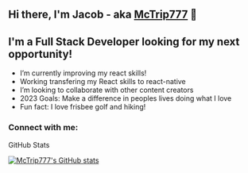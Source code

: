## Hi there, I'm Jacob - aka [McTrip777][website] 👋

## I'm a Full Stack Developer looking for my next opportunity!

- I’m currently improving my react skills!
- Working transfering my React skills to react-native
- I’m looking to collaborate with other content creators
- 2023 Goals: Make a difference in peoples lives doing what I love
- Fun fact: I love frisbee golf and hiking!

### Connect with me:

<!-- [<img align="left" alt="jacobmcfaul.com" width="22px" src="https://previews.123rf.com/images/mdranahamid/mdranahamid2101/mdranahamid210100126/161577071-creative-letter-jm-logo-design-vector-template-initial-circle-letter-jm-logo-design.jpg" />][website]
[<img align="left" alt="McTrip777 | LinkedIn" width="22px" src="https://image.flaticon.com/icons/png/512/174/174857.png" />][linkedin]
[<img align="left" alt="McTrip777 | Instagram" width="22px" src="https://upload.wikimedia.org/wikipedia/commons/thumb/e/e7/Instagram_logo_2016.svg/768px-Instagram_logo_2016.svg.png" />][instagram]
<br>
 -->
  <summary>GitHub Stats</summary>

[![McTrip777's GitHub stats](https://github-readme-stats.vercel.app/api?username=McTrip777)](https://github.com/McTrip777/github-readme-stats)


[website]: https://www.jacobmcfaul.com/
[instagram]: https://www.instagram.com/jake_mcfaul/
[linkedin]: https://www.linkedin.com/in/jacob-mcfaul-a96b10180/
[shareplaces]: https://share-places-you-love.netlify.app/
